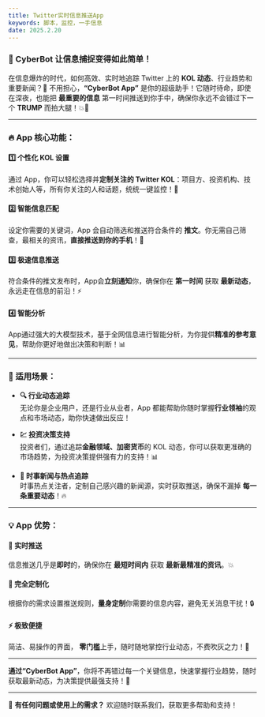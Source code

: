 ```yaml
---
title: Twitter实时信息推送App
keywords: 脚本，监控，一手信息
date: 2025.2.20
---
```

### **🚀 CyberBot 让信息捕捉变得如此简单！**

在信息爆炸的时代，如何高效、实时地追踪 Twitter 上的 **KOL 动态**、行业趋势和重要新闻？🤔 不用担心，**“CyberBot App”** 是你的超级助手！它随时待命，即使在深夜，也能把 **最重要的信息** 第一时间推送到你手中，确保你永远不会错过下一个 **TRUMP** 而拍大腿！💥📲

---

### **🔥 App 核心功能：**

#### 1️⃣ **个性化 KOL 设置**

通过 App，你可以轻松选择并**定制关注的 Twitter KOL**：项目方、投资机构、技术创始人等，所有你关注的人和话题，统统一键监控！💬

#### 2️⃣ **智能信息匹配**

设定你需要的关键词，App 会自动筛选和推送符合条件的 **推文**。你无需自己筛查，最相关的资讯，**直接推送到你的手机**！📲

#### 3️⃣ **极速信息推送**

符合条件的推文发布时，App会**立刻通知**你，确保你在 **第一时间** 获取 **最新动态**，永远走在信息的前沿！⚡

#### 4️⃣ **智能分析**

App通过强大的大模型技术，基于全网信息进行智能分析，为你提供**精准的参考意见**，帮助你更好地做出决策和判断！📊

---

### **💼 适用场景：**

- **🔍 行业动态追踪**  
    无论你是企业用户，还是行业从业者，App 都能帮助你随时掌握**行业领袖**的观点和市场动态，助你快速做出反应！
    
- **💹 投资决策支持**  
    投资者们，通过追踪**金融领域、加密货币**的 KOL 动态，你可以获取更准确的市场趋势，为投资决策提供强有力的支持！📊
    
- **📰 时事新闻与热点追踪**  
    时事热点关注者，定制自己感兴趣的新闻源，实时获取推送，确保不漏掉 **每一条重要动态**！🔥
    

---

### **💡 App 优势：**

#### **🚀 实时推送**

信息推送几乎是**即时**的，确保你在 **最短时间内** 获取 **最新最精准的资讯**。💥

#### **🎯 完全定制化**

根据你的需求设置推送规则，**量身定制**你需要的信息内容，避免无关消息干扰！🔒

#### **⚡ 极致便捷**

简洁、易操作的界面， **零门槛**上手，随时随地掌控行业动态，不费吹灰之力！📲

---

**通过“CyberBot App”**，你将不再错过每一个关键信息，快速掌握行业趋势，随时获取最新动态，为决策提供最强支持！💪

---

📩 **有任何问题或使用上的需求？** 欢迎随时联系我们，获取更多帮助和支持！
